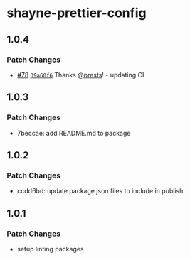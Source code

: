 # shayne-prettier-config

## 1.0.4

### Patch Changes

- [#78](https://github.com/prests/portfolio/pull/78) [`39a60f6`](https://github.com/prests/portfolio/commit/39a60f6227137adcf491d33ccece56b73dab2899) Thanks [@prests](https://github.com/prests)! - updating CI

## 1.0.3

### Patch Changes

- 7beccae: add README.md to package

## 1.0.2

### Patch Changes

- ccdd6bd: update package json files to include in publish

## 1.0.1

### Patch Changes

- setup linting packages
